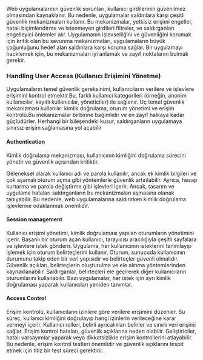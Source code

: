 
Web uygulamalarının güvenlik sorunları, kullanıcı girdilerinin güvenilmez olmasından kaynaklanır. Bu nedenle, uygulamalar saldırılara karşı çeşitli güvenlik mekanizmaları kullanır. Bu mekanizmalar, yetkisiz erişimi engeller, hatalı biçimlendirme ve istenmeyen girdileri filtreler, ve saldırganları engelleyici önlemler alır. Uygulamanın işlevselliğini ve güvenliğini korumak için kritik olan bu savunma mekanizmaları, uygulamaların büyük çoğunluğunu hedef alan saldırılara karşı koruma sağlar. Bir uygulamayı hacklemek için, bu mekanizmaları iyi anlamak ve zayıf noktalarını bulmak gerekir.


### Handling User Access (Kullanıcı Erişimini Yönetme) 

Uygulamaların temel güvenlik gereksinimi, kullanıcıların verilere ve işlevlere erişimini kontrol etmektir.Bu, farklı kullanıcı kategorileri (örneğin, anonim kullanıcılar, kayıtlı kullanıcılar, yöneticiler) ile sağlanır. Üç temel güvenlik mekanizması kullanılır: kimlik doğrulama, oturum yönetimi ve erişim kontrolü.Bu mekanizmalar birbirine bağımlıdır ve en zayıf halkaya kadar güçlüdürler. Herhangi bir bileşendeki kusur, saldırganların uygulamaya sınırsız erişim sağlamasına yol açabilir

#### Authentication

Kimlik doğrulama mekanizması, kullanıcının kimliğini doğrulama sürecini yönetir ve güvenlik açısından kritiktir.

Geleneksel olarak kullanıcı adı ve parola kullanılır, ancak ek kimlik bilgileri ve çok aşamalı oturum açma gibi yöntemlerle güvenlik artırılabilir. Ayrıca, hesap kurtarma ve parola değiştirme gibi işlevleri içerir. Ancak, tasarım ve uygulama hataları saldırganların bu mekanizmaları aşmasına olanak tanıyabilir. Bu nedenle, web uygulamalarına saldırırken kimlik doğrulama işlevlerine odaklanmak önemlidir.

#### Session management

Kullanıcı erişimi yönetimi, kimlik doğrulaması yapılan oturumların yönetimini içerir. Başarılı bir oturum açan kullanıcı, tarayıcısı aracılığıyla çeşitli sayfalara ve işlevlere istek gönderir. Uygulama, her kullanıcının isteklerini tanımlayıp işlemek için oturum belirteçlerini kullanır. Oturum, sunucuda kullanıcının durumunu takip eden bir veri yapısıdır ve belirteçler güvenli olmalıdır. Güvenlik açıkları, belirteçlerin oluşturulma ve ele alınma yöntemlerinden kaynaklanabilir. Saldırganlar, belirteçleri ele geçirerek diğer kullanıcıların oturumlarını kullanabilir. Bazı uygulamalar, her istek için ayrı kimlik doğrulaması yaparak kullanıcıları yeniden tanımlar.

#### Access Control

Erişim kontrolü, kullanıcıların izinlere göre verilere erişimini düzenler. Bu süreç, kullanıcı kimliğini doğrulayıp hangi izinlerin verileceğine karar vermeyi içerir. Kullanıcı rolleri, belirli ayrıcalıkları belirler ve sınırlı veri erişimi sağlar. Erişim kontrol hataları, güvenlik açıklarına neden olabilir. Geliştiriciler, hatalı varsayımlar yaparak veya dikkatsizlikle erişim kontrollerini atlayabilir. Bu nedenle, erişim kontrol testleri önemlidir ve güvenlik açıklarını tespit etmek için titiz bir test süreci gerektirir.